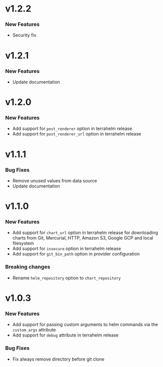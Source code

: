 # v1.2.2

### New Features

- Security fix

# v1.2.1

### New Features

- Update documentation

# v1.2.0

### New Features

- Add support for `post_renderer` option in terrahelm release
- Add support for `post_renderer_url` option in terrahelm release

# v1.1.1

### Bug Fixes

- Remove unused values from data source
- Update documentation

# v1.1.0

### New Features

- Add support for `chart_url` option in terrahelm release for downloading charts from Git, Mercurial, HTTP, Amazon S3, Google GCP and local filesystem
- Add support for `insecure` option in terrahelm release
- Add support for `git_bin_path` option in provider configuration

### Breaking changes

- Rename `helm_repository` option to `chart_repository`

# v1.0.3

### New Features

- Add support for passing custom arguments to helm commands via the `custom_args` attribute
- Add support for `debug` attribute in terrahelm release

### Bug Fixes

- Fix always remove directory before git clone
